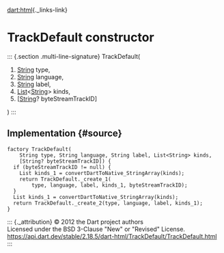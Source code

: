 [dart:html](../../dart-html/dart-html-library){._links-link}

TrackDefault constructor
========================

::: {.section .multi-line-signature}
TrackDefault(

1.  [String](../../dart-core/string-class) type,
2.  [String](../../dart-core/string-class) language,
3.  [String](../../dart-core/string-class) label,
4.  [List](../../dart-core/list-class)\<[String](../../dart-core/string-class)\>
    kinds,
5.  \[[String](../../dart-core/string-class)? byteStreamTrackID\]

)
:::

Implementation {#source}
--------------

``` {.language-dart data-language="dart"}
factory TrackDefault(
    String type, String language, String label, List<String> kinds,
    [String? byteStreamTrackID]) {
  if (byteStreamTrackID != null) {
    List kinds_1 = convertDartToNative_StringArray(kinds);
    return TrackDefault._create_1(
        type, language, label, kinds_1, byteStreamTrackID);
  }
  List kinds_1 = convertDartToNative_StringArray(kinds);
  return TrackDefault._create_2(type, language, label, kinds_1);
}
```

::: {._attribution}
© 2012 the Dart project authors\
Licensed under the BSD 3-Clause \"New\" or \"Revised\" License.\
<https://api.dart.dev/stable/2.18.5/dart-html/TrackDefault/TrackDefault.html>
:::
